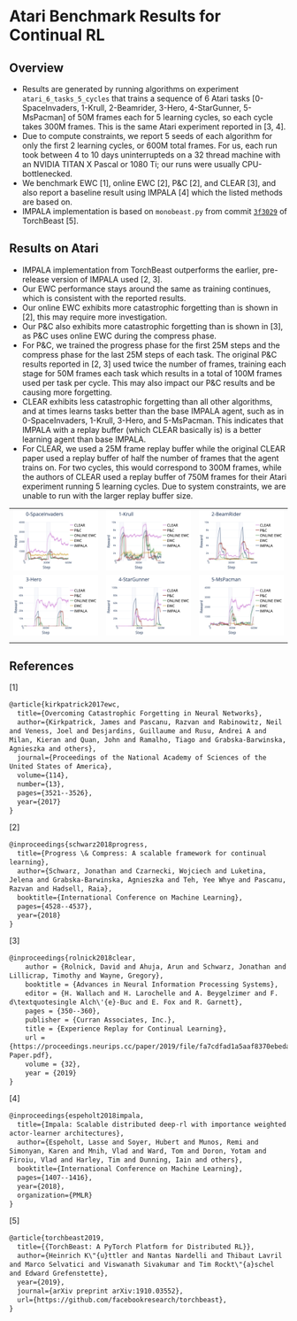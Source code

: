 # Atari Benchmark Results for Continual RL

## Overview
- Results are generated by running algorithms on experiment `atari_6_tasks_5_cycles` that trains a sequence of 6 Atari tasks [0-SpaceInvaders, 1-Krull, 2-Beamrider, 3-Hero, 4-StarGunner, 5-MsPacman] of 50M frames each for 5 learning cycles, so each cycle takes 300M frames. This is the same Atari experiment reported in [3, 4]. 
- Due to compute constraints, we report 5 seeds of each algorithm for only the first 2 learning cycles, or 600M total frames.
For us, each run took between 4 to 10 days uninterrupteds on a 32 thread machine with an NVIDIA TITAN X Pascal or 1080 Ti; our runs were usually CPU-bottlenecked.
- We benchmark EWC [1], online EWC [2], P&C [2], and CLEAR [3], and also report a baseline result using IMPALA [4] which the listed methods are based on.
- IMPALA implementation is based on `monobeast.py` from commit [`3f3029`](https://github.com/facebookresearch/torchbeast/tree/3f3029cf3d6d488b8b8f952964795f451a49048f) of TorchBeast [5].

## Results on Atari

- IMPALA implementation from TorchBeast outperforms the earlier, pre-release version of IMPALA used [2, 3].
- Our EWC performance stays around the same as training continues, which is consistent with the reported results.
- Our online EWC exhibits more catastrophic forgetting than is shown in [2], this may require more investigation.
- Our P\&C also exhibits more catastrophic forgetting than is shown in [3], as P\&C uses online EWC during the compress phase. 
- For P\&C, we trained the progress phase for the first 25M steps and the compress phase for the last 25M steps of each task. The original P\&C results reported in [2, 3] used twice the number of frames, training each stage for 50M frames each task which results in a total of 100M frames used per task per cycle. This may also impact our P\&C results and be causing more forgetting.
- CLEAR exhibits less catastrophic forgetting than all other algorithms, and at times learns tasks better than the base IMPALA agent, such as in 0-SpaceInvaders, 1-Krull, 3-Hero, and 5-MsPacman. This indicates that IMPALA with a replay buffer (which CLEAR basically is) is a better learning agent than base IMPALA. 
- For CLEAR, we used a 25M frame replay buffer while the original CLEAR paper used a replay buffer of half the number of frames that the agent trains on. For two cycles, this would correspond to 300M frames, while the authors of CLEAR used a replay buffer of 750M frames for their Atari experiment running 5 learning cycles. Due to system constraints, we are unable to run with the larger replay buffer size. 



|   |   |   |
|---|---|---|
![](assets/atari_0.png) | ![](assets/atari_1.png) | ![](assets/atari_2.png)
![](assets/atari_3.png) | ![](assets/atari_4.png) | ![](assets/atari_5.png)
|   |   |   |

## References
[1] 
```
@article{kirkpatrick2017ewc,
  title={Overcoming Catastrophic Forgetting in Neural Networks},
  author={Kirkpatrick, James and Pascanu, Razvan and Rabinowitz, Neil and Veness, Joel and Desjardins, Guillaume and Rusu, Andrei A and Milan, Kieran and Quan, John and Ramalho, Tiago and Grabska-Barwinska, Agnieszka and others},
  journal={Proceedings of the National Academy of Sciences of the United States of America},
  volume={114},
  number={13},
  pages={3521--3526},
  year={2017}
}
```

[2]
```
@inproceedings{schwarz2018progress,
  title={Progress \& Compress: A scalable framework for continual learning},
  author={Schwarz, Jonathan and Czarnecki, Wojciech and Luketina, Jelena and Grabska-Barwinska, Agnieszka and Teh, Yee Whye and Pascanu, Razvan and Hadsell, Raia},
  booktitle={International Conference on Machine Learning},
  pages={4528--4537},
  year={2018}
}
```

[3]
```
@inproceedings{rolnick2018clear,
    author = {Rolnick, David and Ahuja, Arun and Schwarz, Jonathan and Lillicrap, Timothy and Wayne, Gregory},
    booktitle = {Advances in Neural Information Processing Systems},
    editor = {H. Wallach and H. Larochelle and A. Beygelzimer and F. d\textquotesingle Alch\'{e}-Buc and E. Fox and R. Garnett},
    pages = {350--360},
    publisher = {Curran Associates, Inc.},
    title = {Experience Replay for Continual Learning},
    url = {https://proceedings.neurips.cc/paper/2019/file/fa7cdfad1a5aaf8370ebeda47a1ff1c3-Paper.pdf},
    volume = {32},
    year = {2019}
}
```

[4]
```
@inproceedings{espeholt2018impala,
  title={Impala: Scalable distributed deep-rl with importance weighted actor-learner architectures},
  author={Espeholt, Lasse and Soyer, Hubert and Munos, Remi and Simonyan, Karen and Mnih, Vlad and Ward, Tom and Doron, Yotam and Firoiu, Vlad and Harley, Tim and Dunning, Iain and others},
  booktitle={International Conference on Machine Learning},
  pages={1407--1416},
  year={2018},
  organization={PMLR}
}
```

[5]
```
@article{torchbeast2019,
  title={{TorchBeast: A PyTorch Platform for Distributed RL}},
  author={Heinrich K\"{u}ttler and Nantas Nardelli and Thibaut Lavril and Marco Selvatici and Viswanath Sivakumar and Tim Rockt\"{a}schel and Edward Grefenstette},
  year={2019},
  journal={arXiv preprint arXiv:1910.03552},
  url={https://github.com/facebookresearch/torchbeast},
}
```
